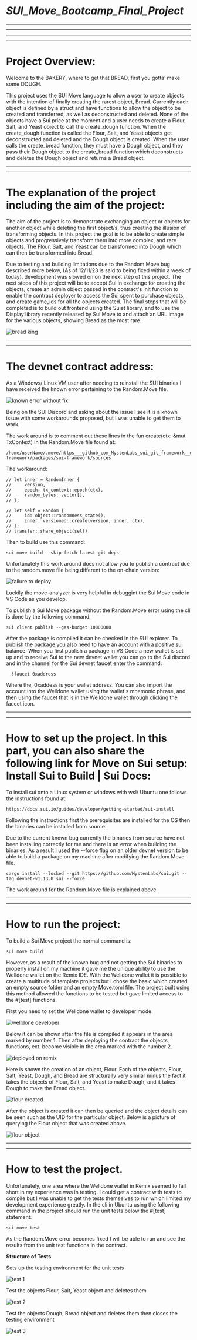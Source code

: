 # *SUI_Move_Bootcamp_Final_Project*
---
---


---
---



# Project Overview:

Welcome to the BAKERY, where to get that BREAD, first you gotta’ make some DOUGH. 

This project uses the SUI Move language to allow a user to create objects with the intention of finally creating the rarest object, Bread. 
Currently each object is defined by a struct and have functions to allow the object to be created and transferred, as well as deconstructed and deleted. 
None of the objects have a Sui price at the moment and a user needs to create a Flour, Salt, and Yeast object to call the create_dough function.
When the create_dough function is called the Flour, Salt, and Yeast objects get deconstructed and deleted and the Dough object is created.
When the user calls the create_bread function, they must have a Dough object, and they pass their Dough object to the create_bread function which deconstructs
and deletes the Dough object and returns a Bread object.

---
---

# The explanation of the project including the aim of the project:

The aim of the project is to demonstrate exchanging an object or objects for another object while deleting the first object/s, thus creating the illusion of transforming objects. In this project the goal is to be able to create simple objects and progressively transform them into more complex, and rare objects. The Flour, Salt, and Yeast can be transformed into Dough which can then be transformed into Bread.

Due to testing and building limitations due to the Random.Move bug described more below, (As of 12/11/23 is said to being fixed within a week of today), development was slowed on on the next step of this project. The next steps of this project will be to accept Sui in exchange for creating the objects, create an admin object passed in the contract's init function to enable the contract deployer to access the Sui spent to purchase objects, and create game_ids for all the objects created. The final steps that will be completed is to build out frontend using the Suiet library, and to use the Display library recently released by Sui Move to and attach an URL image for the various objects, showing Bread as the most rare.

![bread king](./bread.png)

---
---

# The devnet contract address:

As a Windows/ Linux VM user after needing to reinstall the SUI binaries I have received the known error pertaining to the Random.Move file. 

![known error without fix](./Screenshot1.jpg)

Being on the SUI Discord and asking about the issue I see it is a known issue with some workarounds proposed, but I was unable to get them to work.

The work around is to comment out these lines in the fun create(ctx: &mut TxContext) in the Random.Move file found at:

    /home/userName/.move/https___github_com_MystenLabs_sui_git_framework__devnet/crates/sui-framework/packages/sui-framework/sources

The workaround:

    // let inner = RandomInner {
    //     version, 
    //     epoch: tx_context::epoch(ctx),
    //     random_bytes: vector[],
    // };
  
    // let self = Random {
    //     id: object::randomness_state(),
    //     inner: versioned::create(version, inner, ctx),
    // };
    // transfer::share_object(self)

  Then to build use this command:

    sui move build --skip-fetch-latest-git-deps

  
  Unfortunately this work around does not allow you to publish a contract due to the random.move file being different to the on-chain version:
  
  ![failure to deploy](deploy.jpg)


  Luckily the move-analyzer is very helpful in debuggint the Sui Move code in VS Code as you develop. 
  
  To publish a Sui Move package without the Random.Move error using the cli is done by the following command:
  
    sui client publish --gas-budget 10000000
   
  After the package is compiled it can be checked in the SUI explorer. To publish the package you also need to have an 
  account with a positive sui balance. When you first publish a package in VS Code a new wallet is set up and to receive Sui to the new devnet wallet you 
  can go to the Sui discord and in the channel for the Sui devnet faucet enter the command:
  
      !faucet 0xaddress
  
  Where the, 0xaddess is your wallet address. You can also import the account into the Welldone wallet using the wallet's mnemonic phrase, and then using the faucet 
  that is in the Welldone wallet through clicking the faucet icon.

---
---

# How to set up the project. In this part, you can also share the following link for Move on Sui setup: Install Sui to Build | Sui Docs:

  To install sui onto a Linux system or windows with wsl/ Ubuntu one follows the instructions found at:

    https://docs.sui.io/guides/developer/getting-started/sui-install

  Following the instructions first the prerequisites are installed for the OS then the binaries can be installed from source. 

  Due to the current known bug currently the binaries from source have not been installing correctly for me and there is an error when building the binaries.
  As a result I used the --force flag on an older devnet version to be able to build a package on my machine after modifying the Random.Move file.
  
    cargo install --locked --git https://github.com/MystenLabs/sui.git --tag devnet-v1.13.0 sui --force
  
  The work around for the Random.Move file is explained above. 
  
---
---


# How to run the project:

To build a Sui Move project the normal command is:

    sui move build
    
However, as a result of the known bug and not getting the Sui binaries to properly install on my machine it gave me the unique ability to use the Welldone wallet on the Remix IDE. With the Welldone wallet it is possible to create a multitude of template projects but I chose the basic which created an empty source folder and an empty Move.toml file. The project built using this method allowed the functions to be tested but gave limited access to the #[test] functions. 

First you need to set the Welldone wallet to developer mode.

![welldone developer](./de_welldone.jpg)

Below it can be shown after the file is compiled it appears in the area marked by number 1. Then after deploying the contract the objects, functions, ext. become visible in the area marked with the number 2. 

![deployed on remix](./deployed.jpg)

Here is shown the creation of an object, Flour. Each of the objects, Flour, Salt, Yeast, Dough, and Bread are structurally very similar minus the fact it takes the objects of Flour, Salt, and Yeast to make Dough, and it takes Dough to make the Bread object. 

![flour created](./create_flour1.jpg)

After the object is created it can then be queried and the object details can be seen such as the UID for the particular object. Below is a picture of querying the Flour object that was created above.

![flour object](./create_flour2.jpg)
    
---
---

# How to test the project.

Unfortunately, one area where the Welldone wallet in Remix seemed to fall short in my experience was in testing. I could get a contract with tests to compile but I was unable to get the tests themselves to run which limited my development experience greatly. In the cli in Ubuntu using the following command in the project should run the unit tests below the #[test] statement:

    sui move test

As the Random.Move error becomes fixed I will be able to run and see the results from the unit test functions in the contract.

**Structure of Tests**

Sets up the testing environment for the unit tests

![test 1](./test1.jpg)


Test the objects Flour, Salt, Yeast object and deletes them 

![test 2](./test2.jpg)


Test the objects Dough, Bread object and deletes them then closes the testing environment

![test 3](./test3.jpg)

